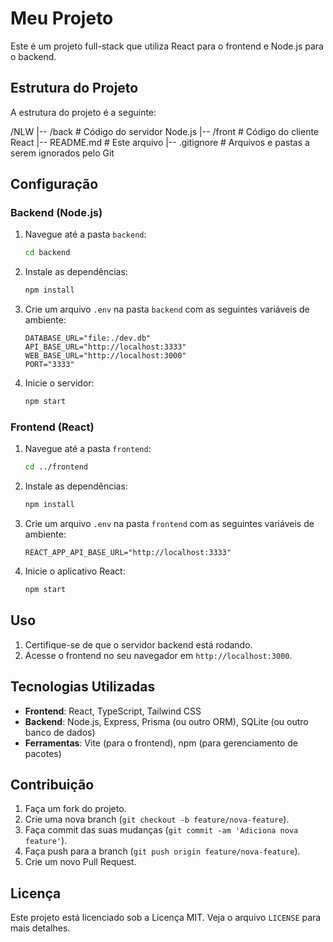 # Meu Projeto

Este é um projeto full-stack que utiliza React para o frontend e Node.js para o backend.

## Estrutura do Projeto

A estrutura do projeto é a seguinte:

/NLW
|-- /back # Código do servidor Node.js
|-- /front # Código do cliente React
|-- README.md # Este arquivo
|-- .gitignore # Arquivos e pastas a serem ignorados pelo Git


## Configuração

### Backend (Node.js)

1. Navegue até a pasta `backend`:

    ```bash
    cd backend
    ```

2. Instale as dependências:

    ```bash
    npm install
    ```

3. Crie um arquivo `.env` na pasta `backend` com as seguintes variáveis de ambiente:

    ```env
    DATABASE_URL="file:./dev.db"
    API_BASE_URL="http://localhost:3333"
    WEB_BASE_URL="http://localhost:3000"
    PORT="3333"
    ```

4. Inicie o servidor:

    ```bash
    npm start
    ```

### Frontend (React)

1. Navegue até a pasta `frontend`:

    ```bash
    cd ../frontend
    ```

2. Instale as dependências:

    ```bash
    npm install
    ```

3. Crie um arquivo `.env` na pasta `frontend` com as seguintes variáveis de ambiente:

    ```env
    REACT_APP_API_BASE_URL="http://localhost:3333"
    ```

4. Inicie o aplicativo React:

    ```bash
    npm start
    ```

## Uso

1. Certifique-se de que o servidor backend está rodando.
2. Acesse o frontend no seu navegador em `http://localhost:3000`.

## Tecnologias Utilizadas

- **Frontend**: React, TypeScript, Tailwind CSS
- **Backend**: Node.js, Express, Prisma (ou outro ORM), SQLite (ou outro banco de dados)
- **Ferramentas**: Vite (para o frontend), npm (para gerenciamento de pacotes)

## Contribuição

1. Faça um fork do projeto.
2. Crie uma nova branch (`git checkout -b feature/nova-feature`).
3. Faça commit das suas mudanças (`git commit -am 'Adiciona nova feature'`).
4. Faça push para a branch (`git push origin feature/nova-feature`).
5. Crie um novo Pull Request.

## Licença

Este projeto está licenciado sob a Licença MIT. Veja o arquivo `LICENSE` para mais detalhes.
